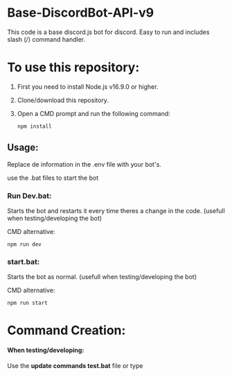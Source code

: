 # Base-DiscordBot-API-v9
This code is a base discord.js bot for discord. Easy to run and includes slash (/) command handler.

# To use this repository:
1. First you need to install Node.js v16.9.0 or higher.
2. Clone/download this repository.
3. Open a CMD prompt and run the following command:

    ```
    npm install
    ```

    
    
## Usage:
Replace de information in the .env file with your bot's.

use the .bat files to start the bot

### **Run Dev.bat**:
Starts the bot and restarts it every time theres a change in the code. (usefull when testing/developing the bot)

CMD alternative:

	
	npm run dev
	
### **start.bat**:
Starts the bot as normal. (usefull when testing/developing the bot)

CMD alternative:

	
	npm run start
	



# Command Creation:



#### When testing/developing:
Use the **update commands test.bat** file or type
	
